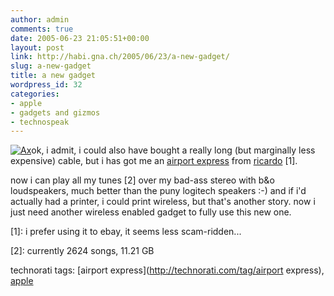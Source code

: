 ```yaml
---
author: admin
comments: true
date: 2005-06-23 21:05:51+00:00
layout: post
link: http://habi.gna.ch/2005/06/23/a-new-gadget/
slug: a-new-gadget
title: a new gadget
wordpress_id: 32
categories:
- apple
- gadgets and gizmos
- technospeak
---
```



[![Ax](http://habi.gna.ch/blog/images/ax-tm.jpg)](http://habi.gna.ch/blog/images/ax.jpg)ok, i admit, i could also have bought a really long (but marginally less expensive) cable, but i has got me an [airport express](http://www.apple.com/airportexpress/) from [ricardo](http://www.ricardo.ch/) [1].



now i can play all my tunes [2] over my bad-ass stereo with b&o loudspeakers, much better than the puny logitech speakers :-) and if i'd actually had a printer, i could print wireless, but that's another story. now i just need another wireless enabled gadget to fully use this new one.


  

[1]: i prefer using it to ebay, it seems less scam-ridden...
  
[2]: currently 2624 songs, 11.21 GB





technorati tags: [airport express](http://technorati.com/tag/airport express), [apple](http://technorati.com/tag/apple)
